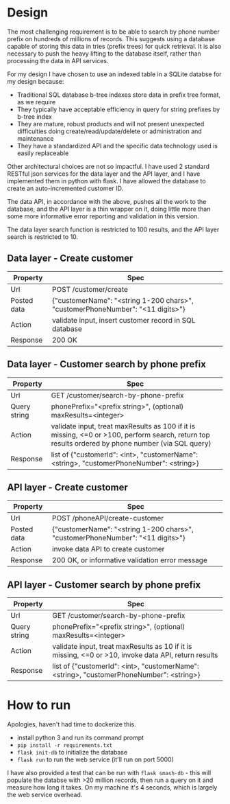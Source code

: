 # Design

The most challenging requirement is to be able to search by phone number prefix on hundreds of millions of records. This suggests using a database capable of storing this data in tries (prefix trees) for quick retrieval. It is also necessary to push the heavy lifting to the database itself, rather than processing the data in API services.

For my design I have chosen to use an indexed table in a SQLite databse for my design because:
 - Traditional SQL database b-tree indexes store data in prefix tree format, as we require
 - They typically have acceptable efficiency in query for string prefixes by b-tree index
 - They are mature, robust products and will not present unexpected difficulties doing create/read/update/delete or administration and maintenance
 - They have a standardized API and the specific data technology used is easily replaceable

Other architectural choices are not so impactful. I have used 2 standard RESTful json services for the data layer and the API layer, and I have implemented them in python with flask. I have allowed the database to create an auto-incremented customer ID.

The data API, in accordance with the above, pushes all the work to the database, and the API layer is a thin wrapper on it, doing little more than some more informative error reporting and validation in this version.

The data layer search function is restricted to 100 results, and the API layer search is restricted to 10.

## Data layer - Create customer
|Property|Spec|
|---|---|
|Url|POST /customer/create|
|Posted data|{"customerName": "&lt;string 1-200 chars>", "customerPhoneNumber": "&lt;11 digits>"}|
|Action|validate input, insert customer record in SQL database|
|Response|200 OK|

## Data layer - Customer search by phone prefix 
|Property|Spec|
|---|---|
Url|GET /customer/search-by-phone-prefix
Query string|phonePrefix="&lt;prefix string>", (optional) maxResults=&lt;integer>
Action|validate input, treat maxResults as 100 if it is missing, &lt;=0 or >100, perform search, return top results ordered by phone number (via SQL query)
Response|list of {"customerId": &lt;int>, "customerName": &lt;string>, "customerPhoneNumber": &lt;string>}

## API layer - Create customer
|Property|Spec|
|---|---|
Url|POST /phoneAPI/create-customer
Posted data|{"customerName": "&lt;string 1-200 chars>", "customerPhoneNumber": "&lt;11 digits>"}
Action|invoke data API to create customer
Response|200 OK, or informative validation error message

## API layer - Customer search by phone prefix
|Property|Spec|
|---|---|
Url|GET /customer/search-by-phone-prefix
Query string|phonePrefix="&lt;prefix string>", (optional) maxResults=&lt;integer>
Action|validate input, treat maxResults as 10 if it is missing, &lt;=0 or >10, invoke data API, return results
Response|list of {"customerId": &lt;int>, "customerName": &lt;string>, "customerPhoneNumber": &lt;string>}

# How to run
Apologies, haven't had time to dockerize this.

 - install python 3 and run its command prompt
 - `pip install -r requirements.txt`
 - `flask init-db` to initialize the database
 - `flask run` to run the web service (it'll run on port 5000)

I have also provided a test that can be run with `flask smash-db` - this will populate the databse with >20 million records, then run a query on it and measure how long it takes. On my machine it's 4 seconds, which is largely the web service overhead.

